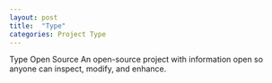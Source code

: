 ```yaml
---
layout: post
title:  "Type"
categories: Project Type
---
```

Type
	Open Source
  An open-source project with information open so anyone can inspect, modify, and enhance. 

